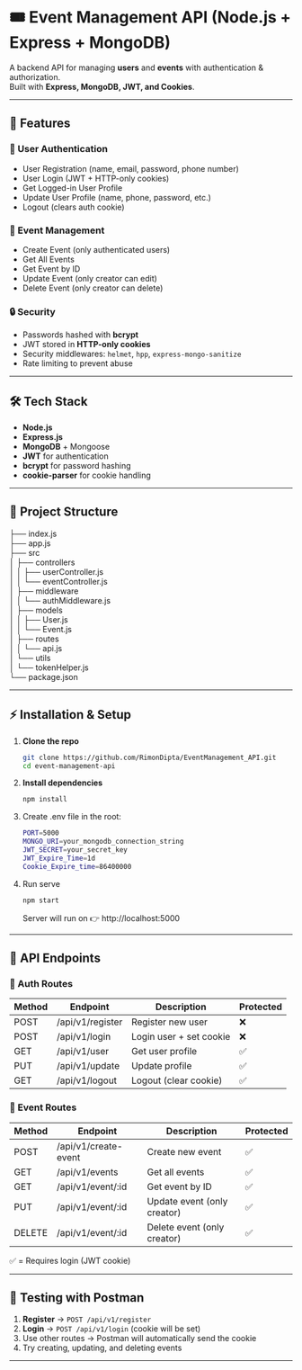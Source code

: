 # 🎟️ Event Management API (Node.js + Express + MongoDB)

A backend API for managing **users** and **events** with authentication & authorization.  
Built with **Express, MongoDB, JWT, and Cookies**.

---

## 🚀 Features

### 🔑 User Authentication

- User Registration (name, email, password, phone number)
- User Login (JWT + HTTP-only cookies)
- Get Logged-in User Profile
- Update User Profile (name, phone, password, etc.)
- Logout (clears auth cookie)

### 🎫 Event Management

- Create Event (only authenticated users)
- Get All Events
- Get Event by ID
- Update Event (only creator can edit)
- Delete Event (only creator can delete)

### 🔒 Security

- Passwords hashed with **bcrypt**
- JWT stored in **HTTP-only cookies**
- Security middlewares: `helmet`, `hpp`, `express-mongo-sanitize`
- Rate limiting to prevent abuse

---

## 🛠️ Tech Stack

- **Node.js**
- **Express.js**
- **MongoDB** + Mongoose
- **JWT** for authentication
- **bcrypt** for password hashing
- **cookie-parser** for cookie handling

---

## 📂 Project Structure

├── index.js\
├── app.js\
├── src\
│ ├── controllers\
│ │ ├── userController.js\
│ │ └── eventController.js\
│ ├── middleware\
│ │ └── authMiddleware.js\
│ ├── models\
│ │ ├── User.js\
│ │ └── Event.js\
│ ├── routes\
│ │ └── api.js\
│ └── utils\
│ └── tokenHelper.js\
└── package.json

---

## ⚡ Installation & Setup

1. **Clone the repo**
   ```bash
   git clone https://github.com/RimonDipta/EventManagement_API.git
   cd event-management-api
   ```
2. **Install dependencies**

   ```bash
   npm install
   ```

3. Create .env file in the root:
   ```bash
   PORT=5000
   MONGO_URI=your_mongodb_connection_string
   JWT_SECRET=your_secret_key
   JWT_Expire_Time=1d
   Cookie_Expire_time=86400000
   ```
4. Run serve
   ```bash
   npm start
   ```
   Server will run on 👉 http://localhost:5000

---

## 📡 API Endpoints

### 🔑 Auth Routes

| Method | Endpoint         | Description             | Protected |
| ------ | ---------------- | ----------------------- | --------- |
| POST   | /api/v1/register | Register new user       | ❌        |
| POST   | /api/v1/login    | Login user + set cookie | ❌        |
| GET    | /api/v1/user     | Get user profile        | ✅        |
| PUT    | /api/v1/update   | Update profile          | ✅        |
| GET    | /api/v1/logout   | Logout (clear cookie)   | ✅        |

### 🎫 Event Routes

| Method | Endpoint             | Description                 | Protected |
| ------ | -------------------- | --------------------------- | --------- |
| POST   | /api/v1/create-event | Create new event            | ✅        |
| GET    | /api/v1/events       | Get all events              | ✅        |
| GET    | /api/v1/event/:id    | Get event by ID             | ✅        |
| PUT    | /api/v1/event/:id    | Update event (only creator) | ✅        |
| DELETE | /api/v1/event/:id    | Delete event (only creator) | ✅        |

✅ = Requires login (JWT cookie)

---

## 🧪 Testing with Postman

1. **Register** → `POST /api/v1/register`
2. **Login** → `POST /api/v1/login` (cookie will be set)
3. Use other routes → Postman will automatically send the cookie
4. Try creating, updating, and deleting events

---
